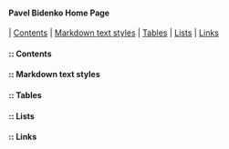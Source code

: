 #### Pavel Bidenko Home Page

| [Contents](#contents) | [Markdown text styles](#markdown-text-styles) | [Tables](#tables) | [Lists](#lists) | [Links](#links)

#### :: Contents

#### :: Markdown text styles

#### :: Tables

#### :: Lists

#### :: Links


